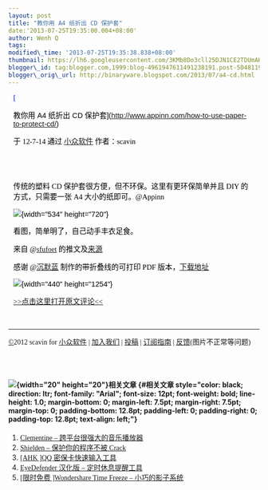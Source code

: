 ```yaml
--- 
layout: post 
title: "教你用 A4 纸折出 CD 保护套" 
date:'2013-07-25T19:35:00.004+08:00' 
author: Wenh Q
tags:
modified\_time: '2013-07-25T19:35:38.838+08:00' 
thumbnail: https://lh6.googleusercontent.com/3KMb8Do3cll25DJN1CE2TDUmAH4Y7G2lhelZ5xC190m5m4cyB9f7s-vCVqxl-N4ZvHTI037jWgQbRls0IbVXXF1Zh9oFn2N5drWe\_Imp9RM6vxiFgAQ=s72-c
blogger\_id: tag:blogger.com,1999:blog-4961947611491238191.post-5048119871582377359
blogger\_orig\_url: http://binaryware.blogspot.com/2013/07/a4-cd.html
---
```


<div
style="color: black; direction: ltr; font-family: &quot;Arial&quot;; font-size: 11pt; margin-bottom: 0; margin-left: 7.5pt; margin-right: 7.5pt; margin-top: 0; padding: 0;">

<span
style="color: #0000ee; font-family: &quot;Verdana&quot;; text-decoration: underline;">[

教你用 A4 纸折出 CD
保护套](http://www.appinn.com/how-to-use-paper-to-protect-cd/)</span>

</div>

<div
style="color: black; direction: ltr; font-family: &quot;Arial&quot;; font-size: 11pt; margin-bottom: 0; margin-left: 7.5pt; margin-right: 7.5pt; margin-top: 0; padding-bottom: 8pt; padding-left: 0; padding-right: 0; padding-top: 0;">

<span style="font-family: &quot;Verdana&quot;;">于 12-7-14 通过
</span><span
style="color: #0000ee; font-family: &quot;Verdana&quot;; text-decoration: underline;">[小众软件](http://www.appinn.com/)</span><span
style="font-family: &quot;Verdana&quot;;"> 作者：scavin</span>

</div>

<div
style="color: black; direction: ltr; font-family: &quot;Arial&quot;; font-size: 11pt; height: 11pt; margin-bottom: 0; margin-left: 7.5pt; margin-right: 7.5pt; margin-top: 0; padding: 0;">

<span style="font-family: &quot;Verdana&quot;;"></span>

</div>

<div
style="color: black; direction: ltr; font-family: &quot;Arial&quot;; font-size: 11pt; margin-bottom: 0; margin-left: 7.5pt; margin-right: 7.5pt; margin-top: 0; padding: 0;">

<span style="font-family: &quot;Verdana&quot;;">传统的塑料 CD
保护套很方便，但不环保。这里有更环保简单并且 DIY 的方式，只需要一张 A4
大小的纸即可。@Appinn</span>

</div>

<div
style="color: black; direction: ltr; font-family: &quot;Arial&quot;; font-size: 11pt; margin-bottom: 0; margin-left: 7.5pt; margin-right: 7.5pt; margin-top: 0; padding: 0;">

![](https://lh6.googleusercontent.com/3KMb8Do3cll25DJN1CE2TDUmAH4Y7G2lhelZ5xC190m5m4cyB9f7s-vCVqxl-N4ZvHTI037jWgQbRls0IbVXXF1Zh9oFn2N5drWe_Imp9RM6vxiFgAQ){width="534"
height="720"}

</div>

<div
style="color: black; direction: ltr; font-family: &quot;Arial&quot;; font-size: 11pt; margin-bottom: 0; margin-left: 7.5pt; margin-right: 7.5pt; margin-top: 0; padding: 0;">

<span
style="font-family: &quot;Verdana&quot;;">看图，简单明了，自己动手丰衣足食。</span>

</div>

<div
style="color: black; direction: ltr; font-family: &quot;Arial&quot;; font-size: 11pt; margin-bottom: 0; margin-left: 7.5pt; margin-right: 7.5pt; margin-top: 0; padding: 0;">

<span style="font-family: &quot;Verdana&quot;;">来自 @</span><span
style="color: #0000ee; font-family: &quot;Verdana&quot;; text-decoration: underline;">[sfufoet](https://twitter.com/sfufoet/status/224316375416573953)</span><span
style="font-family: &quot;Verdana&quot;;"> 的推文及</span><span
style="color: #0000ee; font-family: &quot;Verdana&quot;; text-decoration: underline;">[来源](http://tonytacacci.tumblr.com/post/26966272618/cd-wrap-lettersheet)</span>

</div>

<div
style="color: black; direction: ltr; font-family: &quot;Arial&quot;; font-size: 11pt; margin-bottom: 0; margin-left: 7.5pt; margin-right: 7.5pt; margin-top: 0; padding: 0;">

<span style="font-family: &quot;Verdana&quot;;">感谢 @</span><span
style="color: #0000ee; font-family: &quot;Verdana&quot;; text-decoration: underline;">[沉默蓝](http://weibo.com/1684197391/ysS2G9I8s)</span><span
style="font-family: &quot;Verdana&quot;;"> 制作的带折叠线的可打印 PDF
版本，</span><span
style="color: #0000ee; font-family: &quot;Verdana&quot;; text-decoration: underline;">[下载地址](http://g.appinn.com/vp)</span>

</div>

<div
style="color: black; direction: ltr; font-family: &quot;Arial&quot;; font-size: 11pt; margin-bottom: 0; margin-left: 7.5pt; margin-right: 7.5pt; margin-top: 0; padding: 0;">

![](https://lh5.googleusercontent.com/PmpzEwTt-aDPzh9ygBGqbZ2Ae6d6a7OfuiGfklCL2R0Zdb_EPq-LhgL5bz_XfYmmG34pjrxXw6SFPldVj2JAAIozg8vD2rkFhrh_OZI3D3q0Jsogbi0){width="440"
height="1254"}

</div>

<div
style="color: black; direction: ltr; font-family: &quot;Arial&quot;; font-size: 11pt; margin-bottom: 0; margin-left: 7.5pt; margin-right: 7.5pt; margin-top: 0; padding-bottom: 12.8pt; padding-left: 0; padding-right: 0; padding-top: 0;">

<span
style="color: #0000ee; font-family: &quot;Verdana&quot;; text-decoration: underline;">[&gt;&gt;点击这里打开原文评论&lt;&lt;](http://www.appinn.com/how-to-use-paper-to-protect-cd/?utm_source=feeds&utm_medium=permalink&utm_campaign=feeds)</span>

</div>

------------------------------------------------------------------------

<span
style="color: #0000ee; font-family: &quot;Verdana&quot;; text-decoration: underline;">[©](http://www.appinn.com/copyright/?utm_source=feeds&utm_medium=copyright&utm_campaign=feeds)</span><span
style="font-family: &quot;Verdana&quot;;">2012 scavin for </span><span
style="color: #0000ee; font-family: &quot;Verdana&quot;; text-decoration: underline;">[小众软件](http://www.appinn.com/?utm_source=feeds&utm_medium=appinn&utm_campaign=feeds)</span><span
style="font-family: &quot;Verdana&quot;;"> | </span><span
style="color: #0000ee; font-family: &quot;Verdana&quot;; text-decoration: underline;">[加入我们](http://www.appinn.com/join-us/?utm_source=feeds&utm_medium=joinus&utm_campaign=feeds)</span><span
style="font-family: &quot;Verdana&quot;;"> | </span><span
style="color: #0000ee; font-family: &quot;Verdana&quot;; text-decoration: underline;">[投稿](http://www.appinn.com/contribute/?utm_source=feeds&utm_medium=contribute&utm_campaign=feeds)</span><span
style="font-family: &quot;Verdana&quot;;"> | </span><span
style="color: red; font-family: &quot;Verdana&quot;; text-decoration: underline;">[订阅指南](http://www.appinn.com/feeds-subscribe/?utm_source=feeds&utm_medium=feedsubscribe&utm_campaign=feeds)</span><span
style="font-family: &quot;Verdana&quot;;"> | </span><span
style="color: #0000ee; font-family: &quot;Verdana&quot;; text-decoration: underline;">[反馈](http://appinn.wufoo.com/forms/eccae-aeeae/)</span><span
style="font-family: &quot;Verdana&quot;;">(图片不正常等问题)</span>


<div
style="color: black; direction: ltr; font-family: &quot;Arial&quot;; font-size: 11pt; height: 11pt; margin-bottom: 0; margin-left: 7.5pt; margin-right: 7.5pt; margin-top: 0; padding-bottom: 12.8pt; padding-left: 0; padding-right: 0; padding-top: 0;">

<span style="font-family: &quot;Verdana&quot;;"></span>

</div>

#### ![](https://lh6.googleusercontent.com/MLlIRncWp4QqT1p0d6H4tEF26LFO3y1QDRpdHNgltvLvKCPHAxmlqCFiuLbP_P6nOO7nZV2-gsOB0wyeUDyd47cfYIRzXNGPSXSLj3D72Utz5cI9pM4){width="20" height="20"}<span style="font-family: &quot;Verdana&quot;;">相关文章</span> {#相关文章 style="color: black; direction: ltr; font-family: "Arial"; font-size: 12pt; font-weight: bold; line-height: 1.0; margin-bottom: 0; margin-left: 7.5pt; margin-right: 7.5pt; margin-top: 0; padding-bottom: 12.8pt; padding-left: 0; padding-right: 0; padding-top: 12.8pt; text-align: left;"}

1.  <span
    style="color: #0000ee; font-family: &quot;Verdana&quot;; text-decoration: underline;">[Clementine
    –
    跨平台很强大的音乐播放器](http://www.appinn.com/clementine/)</span>
2.  <span
    style="color: #0000ee; font-family: &quot;Verdana&quot;; text-decoration: underline;">[Shielden
    – 保护你的程序不被 Crack](http://www.appinn.com/shielden/)</span>
3.  <span
    style="color: #0000ee; font-family: &quot;Verdana&quot;; text-decoration: underline;">[
[AHK
]QQ
    密保卡快速输入工具](http://www.appinn.com/qq-mibaoka-ahk/)</span>
4.  <span
    style="color: #0000ee; font-family: &quot;Verdana&quot;; text-decoration: underline;">[EyeDefender
    汉化版 –
    定时休息提醒工具](http://www.appinn.com/eyedefender-cn/)</span>
5.  <span
    style="color: #0000ee; font-family: &quot;Verdana&quot;; text-decoration: underline;">[
[限时免费
]Wondershare
    Time Freeze –
    小巧的影子系统](http://www.appinn.com/wondershare-time-freeze/)</span>

